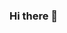 ### Hi there 👋

<!--
**karminer60/karminer60** is a ✨ _special_ ✨ repository because its `README.md` (this file) appears on your GitHub profile.

Here are some ideas to get you started:

- 🔭 I’m currently working on a city comparison project.
- 🌱 I’m currently learning Java, JavaScript, React, Redux, HTML/CSS @Lambda School.
- 👯 I’m looking to collaborate on projects that make a positive impact on the world.
- 📫 How to reach me:https://www.linkedin.com/in/karminer60/ 

